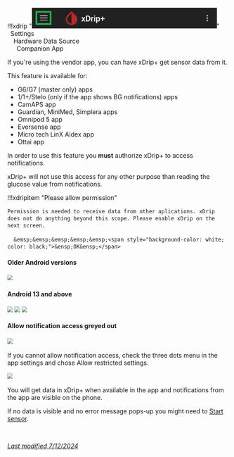 !!!xdrip "<img src="../../images/hamburger_menu.png" style="zoom:75%;" />"  
    &ensp;Settings  
    &emsp;Hardware Data Source  
    &ensp;&emsp;Companion App

If you're using the vendor app, you can have xDrip+ get sensor data from it.

This feature is available for:

- G6/G7 (master only) apps
- 1/1+/Stelo (only if the app shows BG notifications) apps
- CamAPS app
- Guardian, MiniMed, Simplera apps
- Omnipod 5 app
- Eversense app
- Micro tech LinX Aidex app
- Ottai app

In order to use this feature you **must** authorize xDrip+ to access notifications.

xDrip+ will not use this access for any other purpose than reading the glucose value from notifications.

!!!xdripitem "Please allow permission"  
      

    Permission is needed to receive data from other aplications. xDrip does not do anything beyond this scope. Please enable xDrip on the next screen.  
      
      &emsp;&emsp;&emsp;&emsp;&emsp;<span style="background-color: white; color: black;">&ensp;OK&ensp;</span>

#### Older Android versions

<img src="../images/Companion1a.png" style="zoom:78%;" />

#### Android 13 and above

<img src="../images/Companion2.png" style="zoom:78%;" />

<img src="../images/Companion3.png" style="zoom:78%;" />

<img src="../images/Companion4.png" style="zoom:78%;" />

#### Allow notification access greyed out

<img src="../images/Companion5.png" style="zoom:78%;" />

If you cannot allow notification access, check the three dots menu in the app settings and chose Allow restricted settings.

<img src="../images/Companion6.png" style="zoom:78%;" />

</br>

You will get data in xDrip+ when available in the app and notifications from the app are visible on the phone.

If no data is visible and no error message pops-up you might need to [Start sensor](../../use/startsensor/#followers-and-companion-apps).

</br>

[*Last modified 7/12/2024*](https://github.com/NightscoutFoundation/xDrip/releases/tag/2024.11.26)